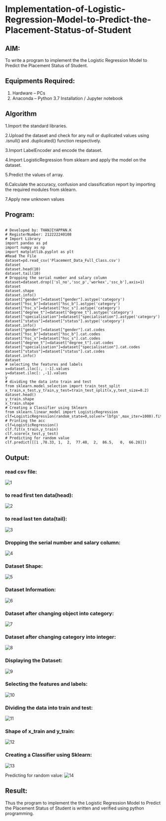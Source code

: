 # Implementation-of-Logistic-Regression-Model-to-Predict-the-Placement-Status-of-Student

## AIM:
To write a program to implement the the Logistic Regression Model to Predict the Placement Status of Student.

## Equipments Required:
1. Hardware – PCs
2. Anaconda – Python 3.7 Installation / Jupyter notebook

## Algorithm

1.Import the standard libraries.

2.Upload the dataset and check for any null or duplicated values using .isnull() and .duplicated() function respectively.

3.Import LabelEncoder and encode the dataset.

4.Import LogisticRegression from sklearn and apply the model on the dataset.

5.Predict the values of array.

6.Calculate the accuracy, confusion and classification report by importing the required modules from sklearn.

7.Apply new unknown values
 

## Program:
```

# Developed by: THANJIYAPPAN.K
# RegisterNumber: 212222240108
# Import Library
import pandas as pd
import numpy as np
import matplotlib.pyplot as plt
#Read The File
dataset=pd.read_csv('Placement_Data_Full_Class.csv')
dataset
dataset.head(10)
dataset.tail(10)
# Dropping the serial number and salary column
dataset=dataset.drop(['sl_no','ssc_p','workex','ssc_b'],axis=1)
dataset
dataset.shape
dataset.info()
dataset["gender"]=dataset["gender"].astype('category')
dataset["hsc_b"]=dataset["hsc_b"].astype('category')
dataset["hsc_s"]=dataset["hsc_s"].astype('category')
dataset["degree_t"]=dataset["degree_t"].astype('category')
dataset["specialisation"]=dataset["specialisation"].astype('category')
dataset["status"]=dataset["status"].astype('category')
dataset.info()
dataset["gender"]=dataset["gender"].cat.codes
dataset["hsc_b"]=dataset["hsc_b"].cat.codes
dataset["hsc_s"]=dataset["hsc_s"].cat.codes
dataset["degree_t"]=dataset["degree_t"].cat.codes
dataset["specialisation"]=dataset["specialisation"].cat.codes
dataset["status"]=dataset["status"].cat.codes
dataset.info()
dataset
# selecting the features and labels
x=dataset.iloc[:, :-1].values
y=dataset.iloc[: ,-1].values
y
# dividing the data into train and test
from sklearn.model_selection import train_test_split
x_train,x_test,y_train,y_test=train_test_split(x,y,test_size=0.2)
dataset.head()
y_train.shape
x_train.shape
# Creating a Classifier using Sklearn
from sklearn.linear_model import LogisticRegression
clf=LogisticRegression(random_state=0,solver='lbfgs',max_iter=1000).fit(x_train,y_train)
# Printing the acc
clf=LogisticRegression()
clf.fit(x_train,y_train)
clf.score(x_test,y_test)
# Predicting for random value
clf.predict([[1	,78.33,	1,	2,	77.48,	2,	86.5,	0,	66.28]])

```

## Output:
### read csv file:
![1](https://github.com/22009011/Implementation-of-Logistic-Regression-Model-to-Predict-the-Placement-Status-of-Student/assets/118343461/9c06188f-f8da-405f-b95c-0adb4a366ce8)


### to read first ten data(head):
![2](https://github.com/22009011/Implementation-of-Logistic-Regression-Model-to-Predict-the-Placement-Status-of-Student/assets/118343461/0954b6aa-e13f-4b6d-9385-ebdfe4ef2055)

### to read last ten data(tail):
![3](https://github.com/22009011/Implementation-of-Logistic-Regression-Model-to-Predict-the-Placement-Status-of-Student/assets/118343461/5a4da338-e1e9-4b55-8529-ff983b29872f)


### Dropping the serial number and salary column:
![4](https://github.com/22009011/Implementation-of-Logistic-Regression-Model-to-Predict-the-Placement-Status-of-Student/assets/118343461/57897919-67dc-4f76-96c0-029ae36643e8)

### Dataset Shape:
![5](https://github.com/22009011/Implementation-of-Logistic-Regression-Model-to-Predict-the-Placement-Status-of-Student/assets/118343461/2b153f1c-bf3d-4046-a900-7e9698ccd2f3)

### Dataset Information:
![6](https://github.com/22009011/Implementation-of-Logistic-Regression-Model-to-Predict-the-Placement-Status-of-Student/assets/118343461/1b75660d-a6db-4579-bb03-92ca1b96c8d8)

### Dataset after changing object into category:
![7](https://github.com/22009011/Implementation-of-Logistic-Regression-Model-to-Predict-the-Placement-Status-of-Student/assets/118343461/9bb9632a-f36e-45e0-972c-145ad7b1a1c5)

### Dataset after changing category into integer:
![8](https://github.com/22009011/Implementation-of-Logistic-Regression-Model-to-Predict-the-Placement-Status-of-Student/assets/118343461/d862c257-d3eb-4bb9-955e-fd875fba5c5e)

### Displaying the Dataset:
![9](https://github.com/22009011/Implementation-of-Logistic-Regression-Model-to-Predict-the-Placement-Status-of-Student/assets/118343461/bf84e5e1-12db-490f-9aed-195aa558324e)

### Selecting the features and labels:
![10](https://github.com/22009011/Implementation-of-Logistic-Regression-Model-to-Predict-the-Placement-Status-of-Student/assets/118343461/551ad914-00d0-4587-ac24-4a97dc61bed4)

### Dividing the data into train and test:
![11](https://github.com/22009011/Implementation-of-Logistic-Regression-Model-to-Predict-the-Placement-Status-of-Student/assets/118343461/c7608042-0339-4ae3-b06e-7b6038f7c7e6)
### Shape of x_train and y_train:
![12](https://github.com/22009011/Implementation-of-Logistic-Regression-Model-to-Predict-the-Placement-Status-of-Student/assets/118343461/c45cb545-cbaf-4854-b1b9-66c438940544)
### Creating a Classifier using Sklearn:
![13](https://github.com/22009011/Implementation-of-Logistic-Regression-Model-to-Predict-the-Placement-Status-of-Student/assets/118343461/fcd601ce-f052-40bd-acf3-16fd2a7ecb34)

Predicting for random value:
![14](https://github.com/22009011/Implementation-of-Logistic-Regression-Model-to-Predict-the-Placement-Status-of-Student/assets/118343461/4dcc1e0c-3190-4f6d-b407-b66b80f5224a)


## Result:
Thus the program to implement the the Logistic Regression Model to Predict the Placement Status of Student is written and verified using python programming.
